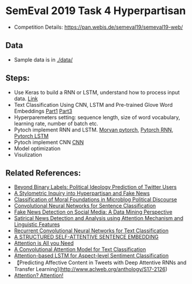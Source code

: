 # SemEval 2019 Task 4 Hyperpartisan
* Competition Details: https://pan.webis.de/semeval19/semeval19-web/

## Data
* Sample data is in [./data/](https://github.com/chiyuzhang94/hyperpartisan/tree/master/data)





## Steps:
* Use Keras to build a RNN or LSTM, understand how to process input data. [Link](https://machinelearningmastery.com/sequence-classification-lstm-recurrent-neural-networks-python-keras/)
* Text Classification Using CNN, LSTM and Pre-trained Glove Word Embeddings [Part1](https://medium.com/@sabber/classifying-yelp-review-comments-using-lstm-and-word-embeddings-part-1-eb2275e4066b)  [Part3](https://medium.com/@sabber/classifying-yelp-review-comments-using-cnn-lstm-and-pre-trained-glove-word-embeddings-part-3-53fcea9a17fa)
* Hyperparemeters setting: sequence length, size of word vocabulary, learning rate, number of batch etc.
* Pytoch implement RNN and LSTM. [Morvan pytorch](https://morvanzhou.github.io/tutorials/machine-learning/torch/), [Pytorch RNN](https://pytorch.org/tutorials/intermediate/char_rnn_classification_tutorial.html#), [Pytorch LSTM](https://pytorch.org/tutorials/beginner/nlp/sequence_models_tutorial.html#sphx-glr-beginner-nlp-sequence-models-tutorial-py)
* Pytoch implement CNN [CNN](https://github.com/Shawn1993/cnn-text-classification-pytorch)
* Model optimization
* Visulization

## Related References:
* [Beyond Binary Labels: Political Ideology Prediction of Twitter Users](http://www.aclweb.org/anthology/P17-1068)
* [A Stylometric Inquiry into Hyperpartisan and Fake News](http://aclweb.org/anthology/P18-1022)
* [Classification of Moral Foundations in Microblog Political Discourse](http://aclweb.org/anthology/P18-1067)
* [Convolutional Neural Networks for Sentence Classification](https://arxiv.org/pdf/1408.5882.pdf)
* [Fake News Detection on Social Media: A Data Mining Perspective](http://delivery.acm.org.ezproxy.library.ubc.ca/10.1145/3140000/3137600/p22-shu.pdf?ip=142.103.160.110&id=3137600&acc=ACTIVE%20SERVICE&key=FD0067F557510FFB%2E26E2C50968A06846%2E4D4702B0C3E38B35%2E4D4702B0C3E38B35&__acm__=1539896140_86ced20cfa1d864d0da1016a9d3fbc50)
* [Satirical News Detection and Analysis using Attention Mechanism and Linguistic Features](https://arxiv.org/pdf/1709.01189.pdf)
* [Recurrent Convolutional Neural Networks for Text Classification](https://zhuanlan.zhihu.com/p/21253220) 
* [A STRUCTURED SELF-ATTENTIVE SENTENCE EMBEDDING](https://arxiv.org/pdf/1703.03130.pdf)
* [Attention is All you Need](http://papers.nips.cc/paper/7181-attention-is-all-you-need.pdf)
* [A Convolutional Attention Model for Text Classification](https://link.springer.com/chapter/10.1007/978-3-319-73618-1_16)
* [Attention-based LSTM for Aspect-level Sentiment Classification](https://aclweb.org/anthology/D16-1058)
* 【Predicting Affective Content in Tweets with Deep Attentive RNNs and Transfer Learning](http://www.aclweb.org/anthology/S17-2126)
* [Attention? Attention!](https://lilianweng.github.io/lil-log/2018/06/24/attention-attention.html)
